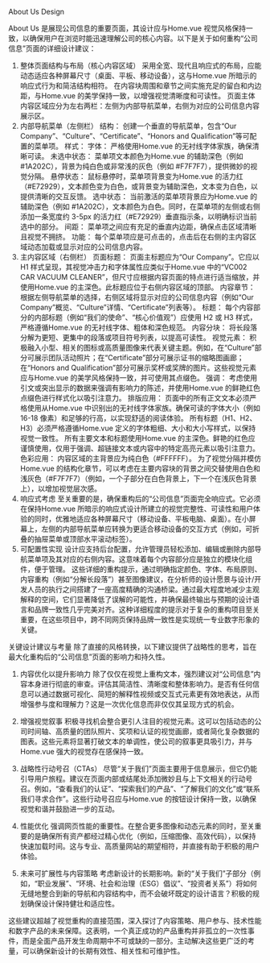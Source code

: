 About Us Design

About Us 是展现公司信息的重要页面，其设计应与Home.vue 视觉风格保持一致，以确保用户在浏览时能迅速理解公司的核心内容。以下是关于如何重构“公司信息”页面的详细设计建议：
1. 整体页面结构与布局（核心内容区域）
采用全宽、现代且响应式的布局，应能动态适应各种屏幕尺寸（桌面、平板、移动设备），这与Home.vue 所暗示的响应式行为和简洁结构相符。
在内容块周围和章节之间实施充足的留白和内边距，与Home.vue 的美学保持一致，以增强视觉清晰度和可读性。
页面主体内容区域应分为左右两栏：左侧为内部导航菜单，右侧为对应的公司信息内容展示区。
2. 内部导航菜单（左侧栏）
结构： 创建一个垂直的导航菜单，包含“Our Company”、“Culture”、“Certificate”、“Honors and Qualification”等可配置的菜单项。
样式：
字体： 严格使用Home.vue 的无衬线字体家族，确保清晰可读。
未选中状态： 菜单项文本颜色为Home.vue 的辅助深色（例如 #1A202C），背景为纯白色或非常浅的灰色（例如 #F7F7F7），提供微妙的视觉分隔。
悬停状态： 鼠标悬停时，菜单项背景变为Home.vue 的活力红（#E72929），文本颜色变为白色，或背景变为辅助深色，文本变为白色，以提供清晰的交互反馈。
选中状态： 当前激活的菜单项背景应为Home.vue 的辅助深色（例如 #1A202C），文本颜色为白色。同时，在菜单项的左侧或右侧添加一条宽度约 3-5px 的活力红（#E72929）垂直指示条，以明确标识当前选中的部分。
间距： 菜单项之间应有充足的垂直内边距，确保点击区域清晰且视觉不拥挤。
功能： 每个菜单项应是可点击的，点击后在右侧的主内容区域动态加载或显示对应的公司信息内容。
3. 主内容区域（右侧栏）
页面标题： 页面主标题应为“Our Company”。它应以 H1 样式呈现，其视觉冲击力和字体属性应类似于Home.vue 中的“VC002 CAR VACUUM CLEANER”，但尺寸应根据内容页面的特点进行适当缩放，并使用Home.vue 的主深色。此标题应位于右侧内容区域的顶部。
内容章节： 根据左侧导航菜单的选择，右侧区域将显示对应的公司信息内容（例如“Our Company”概览、“Culture”详情、“Certificate”列表等）。
标题： 每个内容部分的内部标题（例如“我们的使命”、“核心价值观”）应使用 H2 或 H3 样式，严格遵循Home.vue 的无衬线字体、粗体和深色规范。
内容分块： 将长段落分解为更短、更集中的段落或项目符号列表，以提高可读性。
视觉元素： 积极融入小型、相关的图标或高质量图像来代表关键主题。例如，在“Culture”部分可展示团队活动照片；在“Certificate”部分可展示证书的缩略图画廊；在“Honors and Qualification”部分可展示奖杯或奖牌的图片。这些视觉元素应与Home.vue 的美学风格保持一致，并可使用其点缀色。
强调： 考虑使用引文或突出显示的数据来强调有影响力的陈述，并使用Home.vue 的鲜艳红色点缀色进行样式化以吸引注意力。
排版应用：
页面中的所有正文文本必须严格使用从Home.vue 中识别出的无衬线字体家族。确保可读的字体大小（例如 16-18 像素）和足够的行高，以实现舒适的阅读体验。
所有标题（H1、H2、H3）必须严格遵循Home.vue 定义的字体粗细、大小和大小写样式，以保持视觉一致性。
所有主要文本和标题使用Home.vue 的主深色。鲜艳的红色应谨慎使用，仅用于强调、超链接文本或内容中的特定高亮元素以吸引注意力。
色彩应用：
内容区域的主背景应为纯白色（#FFFFFF）。
为了视觉分隔并模仿Home.vue 的结构化章节，可以考虑在主要内容块的背景之间交替使用白色和浅灰色（#F7F7F7）（例如，一个子部分在白色背景上，下一个在浅灰色背景上），以增加视觉层次感。
4. 响应式考虑
至关重要的是，确保重构后的“公司信息”页面完全响应式。它必须在保持Home.vue 所暗示的响应式设计所建立的视觉完整性、可读性和用户体验的同时，优雅地适应各种屏幕尺寸（移动设备、平板电脑、桌面）。在小屏幕上，左侧的内部导航菜单应转换为更适合移动设备的交互方式（例如，可折叠的抽屉菜单或顶部水平滚动标签）。
5. 可配置性实现
设计应支持后台配置，允许管理员轻松添加、编辑或删除内部导航菜单项及其对应的右侧内容。这意味着每个内容部分应是独立的模块化组件，便于管理。
这些详细的重构提示，通过明确指定颜色、字体、布局原则、内容重构（例如“分解长段落”）甚至图像建议，在分析师的设计愿景与设计/开发人员的执行之间搭建了一座高度精确的沟通桥梁。通过最大程度地减少主观解释的空间，它们显著降低了误解的可能性，并确保最终输出与预期的设计语言和品牌一致性几乎完美对齐。这种详细程度的提示对于复杂的重构项目至关重要，在这些项目中，跨不同网页保持品牌一致性是实现统一专业数字形象的关键。

关键设计建议与考量
除了直接的风格转换，以下建议提供了战略性的思考，旨在最大化重构后的“公司信息”页面的影响力和持久性。

1. 内容优化以提升影响力
除了仅仅在视觉上重构文本，强烈建议对“公司信息”内容本身进行彻底的审查。评估其简洁性、清晰度和整体影响力。是否有任何信息可以通过数据可视化、简短的解释性视频或交互式元素更有效地表达，从而增强参与度和理解力？这是一次优化信息而非仅仅其呈现方式的机会。

2. 增强视觉叙事
积极寻找机会整合更引人注目的视觉元素。这可以包括动态的公司时间轴、高质量的团队照片、奖项和认证的视觉画廊，或者简化复杂数据的图表。这些元素将显著打破文本的单调性，使公司的叙事更具吸引力，并与Home.vue 强大的视觉存在感保持一致。

3. 战略性行动号召（CTAs）
尽管“关于我们”页面主要用于信息展示，但它仍能引导用户旅程。建议在页面内部或结尾处添加微妙且与上下文相关的行动号召。例如，“查看我们的认证”、“探索我们的产品”、“了解我们的文化”或“联系我们寻求合作”。这些行动号召应与Home.vue 的按钮设计保持一致，以确保视觉和谐并鼓励进一步的互动。

4. 性能优化
强调网页性能的重要性。在整合更多图像和动态元素的同时，至关重要的是确保所有资产都经过精心优化（例如，压缩图像、高效代码），以保持快速加载时间。这与专业、高质量网站的期望相符，并直接有助于积极的用户体验。

5. 未来可扩展性与内容策略
考虑新设计的长期影响。新的“关于我们”子部分（例如，“职业发展”、“环境、社会和治理（ESG）倡议”、“投资者关系”）将如何无缝地整合到新的导航和内容结构中，而不会破坏既定的设计语言？积极的规划确保设计保持健壮和适应性。

这些建议超越了视觉重构的直接范围，深入探讨了内容策略、用户参与、技术性能和数字产品的未来保障。这表明，一个真正成功的产品重构并非孤立的一次性事件，而是全面产品开发生命周期中不可或缺的一部分。主动解决这些更广泛的考量，可以确保新设计的长期有效性、相关性和可维护性。